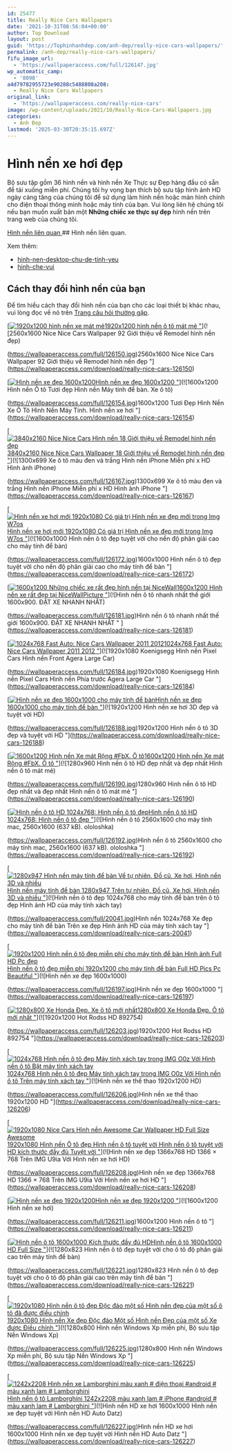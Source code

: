 ```yaml
---
id: 25477
title: Really Nice Cars Wallpapers
date: '2021-10-31T08:56:04+00:00'
author: Top Download
layout: post
guid: 'https://Tophinhanhdep.com/anh-dep/really-nice-cars-wallpapers/'
permalink: /anh-dep/really-nice-cars-wallpapers/
fifu_image_url:
  - 'https://wallpaperaccess.com/full/126147.jpg'
wp_automatic_camp:
  - '8098'
a4d79782955723e90288c5488808a208:
  - Really Nice Cars Wallpapers
original_link:
  - 'https://wallpaperaccess.com/really-nice-cars'
image: /wp-content/uploads/2021/10/Really-Nice-Cars-Wallpapers.jpg
categories:
  - Ảnh Đẹp
lastmod: '2025-03-30T20:35:15.697Z'
---
```

# Hình nền xe hơi đẹp

Bộ sưu tập gồm 36 hình nền và hình nền Xe Thực sự Đẹp hàng đầu có sẵn để tải xuống miễn phí. Chúng tôi hy vọng bạn thích bộ sưu tập hình ảnh HD ngày càng tăng của chúng tôi để sử dụng làm hình nền hoặc màn hình chính cho điện thoại thông minh hoặc máy tính của bạn. Vui lòng liên hệ chúng tôi nếu bạn muốn xuất bản một **Những chiếc xe thực sự đẹp** hình nền trên trang web của chúng tôi.

[Hình nền liên quan ](#related) ## Hình nền liên quan.

   
 Xem thêm:

   
- [hinh-nen-desktop-chu-de-tinh-yeu](https://tophinhanhdep.com/anh-tinh-yeu/hinh-nen-desktop-chu-de-tinh-yeu/)
- [hinh-che-vui](https://tophinhanhdep.com/anh-che/hinh-che-vui/)

## Cách thay đổi hình nền của bạn

Để tìm hiểu cách thay đổi hình nền của bạn cho các loại thiết bị khác nhau, vui lòng đọc về nó trên [Trang câu hỏi thường gặp](https://tophinhanhdep.com/faq/).

  
[[![1920x1200 hình nền xe mát mẻ](https://wallpaperaccess.com/full/126147.jpg)1920x1200 hình nền ô tô mát mẻ "](https://wallpaperaccess.com/download/really-nice-cars-126147)](![2560x1600 Nice Nice Cars Wallpaper 92 Giới thiệu về Remodel hình nền đẹp)

(https://wallpaperaccess.com/full/126150.jpg)2560x1600 Nice Nice Cars Wallpaper 92 Giới thiệu về Remodel hình nền đẹp "](https://wallpaperaccess.com/download/really-nice-cars-126150)

[[![Hình nền xe đẹp 1600x1200](https://wallpaperaccess.com/full/126151.jpg)Hình nền xe đẹp 1600x1200 "](https://wallpaperaccess.com/download/really-nice-cars-126151)](![1600x1200 Hình nền Ô tô Tươi đẹp Hình nền Máy tính để bàn.  Xe ô tô)

(https://wallpaperaccess.com/full/126154.jpg)1600x1200 Tươi Đẹp Hình Nền Xe Ô Tô Hình Nền Máy Tính. Hình nền xe hơi "](https://wallpaperaccess.com/download/really-nice-cars-126154)

[[![3840x2160 Nice Nice Cars Hình nền 18 Giới thiệu về Remodel hình nền đẹp](https://wallpaperaccess.com/full/126161.jpg)3840x2160 Nice Nice Cars Wallpaper 18 Giới thiệu về Remodel hình nền đẹp "](https://wallpaperaccess.com/download/really-nice-cars-126161)](![1300x699 Xe ô tô màu đen và trắng Hình nền iPhone Miễn phí x HD Hình ảnh iPhone)

(https://wallpaperaccess.com/full/126167.jpg)1300x699 Xe ô tô màu đen và trắng Hình nền iPhone Miễn phí x HD Hình ảnh iPhone "](https://wallpaperaccess.com/download/really-nice-cars-126167)

[[![Hình nền xe hơi mới 1920x1080 Có giá trị Hình nền xe đẹp mới trong Img W7os](https://wallpaperaccess.com/full/126170.jpg)Hình nền xe hơi mới 1920x1080 Có giá trị Hình nền xe đẹp mới trong Img W7os "](https://wallpaperaccess.com/download/really-nice-cars-126170)](![1600x1000 Hình nền ô tô đẹp tuyệt vời cho nền độ phân giải cao cho máy tính để bàn)

(https://wallpaperaccess.com/full/126172.jpg)1600x1000 Hình nền ô tô đẹp tuyệt vời cho nền độ phân giải cao cho máy tính để bàn "](https://wallpaperaccess.com/download/really-nice-cars-126172)

[[![1600x1200 Những chiếc xe rất đẹp hình nền tại NiceWall](https://wallpaperaccess.com/full/126177.jpg)1600x1200 Hình nền xe rất đẹp tại NiceWallPicture "](https://wallpaperaccess.com/download/really-nice-cars-126177)](![Hình nền ô tô nhanh nhất thế giới 1600x900.  ĐẶT XE NHANH NHẤT)

(https://wallpaperaccess.com/full/126181.jpg)Hình nền ô tô nhanh nhất thế giới 1600x900. ĐẶT XE NHANH NHẤT " ](https://wallpaperaccess.com/download/really-nice-cars-126181)

[[![1024x768 Fast Auto: Nice Cars Wallpaper 2011 2012](https://wallpaperaccess.com/full/126183.jpg)1024x768 Fast Auto: Nice Cars Wallpaper 2011 2012 "](https://wallpaperaccess.com/download/really-nice-cars-126183)](![1920x1080 Koenigsegg Hình nền Pixel Cars Hình nền Front Agera Large Car)

(https://wallpaperaccess.com/full/126184.jpg)1920x1080 Koenigsegg Hình nền Pixel Cars Hình nền Phía trước Agera Large Car "](https://wallpaperaccess.com/download/really-nice-cars-126184)

[[![Hình nền xe đẹp 1600x1000 cho máy tính để bàn](https://wallpaperaccess.com/full/126187.jpg)Hình nền xe đẹp 1600x1000 cho máy tính để bàn "](https://wallpaperaccess.com/download/really-nice-cars-126187)](![1920x1200 Hình nền xe hơi 3D đẹp và tuyệt vời HD)

(https://wallpaperaccess.com/full/126188.jpg)1920x1200 Hình nền ô tô 3D đẹp và tuyệt vời HD "](https://wallpaperaccess.com/download/really-nice-cars-126188)

[[![1600x1200 Hình nền Xe mát Rộng #FbX.  Ô tô](https://wallpaperaccess.com/full/126189.jpg)1600x1200 Hình nền Xe mát Rộng #FbX. Ô tô "](https://wallpaperaccess.com/download/really-nice-cars-126189)](![1280x960 Hình nền ô tô HD đẹp nhất và đẹp nhất Hình nền ô tô mát mẻ)

(https://wallpaperaccess.com/full/126190.jpg)1280x960 Hình nền ô tô HD đẹp nhất và đẹp nhất Hình nền ô tô mát mẻ "](https://wallpaperaccess.com/download/really-nice-cars-126190)

[[![Hình nền ô tô HD 1024x768: Hình nền ô tô đẹp](https://wallpaperaccess.com/full/126191.jpg)Hình nền ô tô HD 1024x768: Hình nền ô tô đẹp "](https://wallpaperaccess.com/download/really-nice-cars-126191)](![Hình nền ô tô 2560x1600 cho máy tính mac, 2560x1600 (637 kB).  ololoshka)

(https://wallpaperaccess.com/full/126192.jpg)Hình nền ô tô 2560x1600 cho máy tính mac, 2560x1600 (637 kB). ololoshka "](https://wallpaperaccess.com/download/really-nice-cars-126192)

[[![1280x947 Hình nền máy tính để bàn Về tự nhiên, Đồ cũ, Xe hơi, Hình nền 3D và nhiều](https://wallpaperaccess.com/full/126193.jpg)Hình nền máy tính để bàn 1280x947 Trên tự nhiên, Đồ cũ, Xe hơi, Hình nền 3D và nhiều "](https://wallpaperaccess.com/download/really-nice-cars-126193)](![Hình nền ô tô đẹp 1024x768 cho máy tính để bàn trên ô tô đẹp Hình ảnh HD của máy tính xách tay)

(https://wallpaperaccess.com/full/20041.jpg)Hình nền 1024x768 Xe đẹp cho máy tính để bàn Trên xe đẹp Hình ảnh HD của máy tính xách tay "](https://wallpaperaccess.com/download/really-nice-cars-20041)

[[![1920x1200 Hình nền ô tô đẹp miễn phí cho máy tính để bàn Hình ảnh Full HD Pc đẹp](https://wallpaperaccess.com/full/126195.jpg)Hình nền ô tô đẹp miễn phí 1920x1200 cho máy tính để bàn Full HD Pics Pc Beautiful "](https://wallpaperaccess.com/download/really-nice-cars-126195)](![Hình nền xe đẹp 1600x1000)

(https://wallpaperaccess.com/full/126197.jpg)Hình nền xe đẹp 1600x1000 "](https://wallpaperaccess.com/download/really-nice-cars-126197)

[[![1280x800 Xe Honda Đẹp.  Xe ô tô mới nhất](https://wallpaperaccess.com/full/126200.jpg)1280x800 Xe Honda Đẹp. Ô tô mới nhất "](https://wallpaperaccess.com/download/really-nice-cars-126200)](![1920x1200 Hot Rodss HD 892754)

(https://wallpaperaccess.com/full/126203.jpg)1920x1200 Hot Rodss HD 892754 "](https://wallpaperaccess.com/download/really-nice-cars-126203)

[[![1024x768 Hình nền ô tô đẹp Máy tính xách tay trong IMG O0z Với Hình nền ô tô Bật máy tính xách tay](https://wallpaperaccess.com/full/126205.jpg)1024x768 Hình nền ô tô đẹp Máy tính xách tay trong IMG O0z Với Hình nền ô tô Trên máy tính xách tay "](https://wallpaperaccess.com/download/really-nice-cars-126205)](![Hình nền xe thể thao 1920x1200 HD)

(https://wallpaperaccess.com/full/126206.jpg)Hình nền xe thể thao 1920x1200 HD "](https://wallpaperaccess.com/download/really-nice-cars-126206)

[[![1920x1080 Nice Cars Hình nền Awesome Car Wallpaper HD Full Size Awesome](https://wallpaperaccess.com/full/126207.jpg)1920x1080 Hình nền Ô tô đẹp Hình nền ô tô tuyệt vời Hình nền ô tô tuyệt vời HD kích thước đầy đủ Tuyệt vời "](https://wallpaperaccess.com/download/really-nice-cars-126207)](![Hình nền xe đẹp 1366x768 HD 1366 × 768 Trên IMG U9ia Với Hình nền xe hơi HD)

(https://wallpaperaccess.com/full/126208.jpg)Hình nền xe đẹp 1366x768 HD 1366 × 768 Trên IMG U9ia Với Hình nền xe hơi HD "](https://wallpaperaccess.com/download/really-nice-cars-126208)

[[![Hình nền xe đẹp 1920x1200](https://wallpaperaccess.com/full/126209.jpg)Hình nền xe đẹp 1920x1200 "](https://wallpaperaccess.com/download/really-nice-cars-126209)](![1600x1200 Hình nền xe hơi)

(https://wallpaperaccess.com/full/126211.jpg)1600x1200 Hình nền ô tô "](https://wallpaperaccess.com/download/really-nice-cars-126211)

[[![Hình nền ô tô 1600x1000 Kích thước đầy đủ HD](https://wallpaperaccess.com/full/126218.jpg)Hình nền ô tô 1600x1000 HD Full Size "](https://wallpaperaccess.com/download/really-nice-cars-126218)](![1280x823 Hình nền ô tô đẹp tuyệt vời cho ô tô độ phân giải cao trên máy tính để bàn)

(https://wallpaperaccess.com/full/126221.jpg)1280x823 Hình nền ô tô đẹp tuyệt vời cho ô tô độ phân giải cao trên máy tính để bàn "](https://wallpaperaccess.com/download/really-nice-cars-126221)

[[![1920x1080 Hình nền ô tô đẹp Độc đáo một số Hình nền đẹp của một số ô tô đã được điều chỉnh](https://wallpaperaccess.com/full/126222.jpg)1920x1080 Hình nền Xe đẹp Độc đáo Một số Hình nền Đẹp của một số Xe được Điều chỉnh "](https://wallpaperaccess.com/download/really-nice-cars-126222)](![1280x800 Hình nền Windows Xp miễn phí, Bộ sưu tập Nền Windows Xp)

(https://wallpaperaccess.com/full/126225.jpg)1280x800 Hình nền Windows Xp miễn phí, Bộ sưu tập Nền Windows Xp "](https://wallpaperaccess.com/download/really-nice-cars-126225)

[[![1242x2208 Hình nền xe Lamborghini màu xanh # điện thoại #android # màu xanh lam # Lamborghini](https://wallpaperaccess.com/full/15033.jpg)Hình nền ô tô Lamborghini 1242x2208 màu xanh lam # iPhone #android # màu xanh lam # Lamborghini "](https://wallpaperaccess.com/download/really-nice-cars-15033)](![Hình nền HD xe hơi 1600x1000 Hình nền xe đẹp tuyệt vời Hình nền HD Auto Datz)

(https://wallpaperaccess.com/full/126227.jpg)Hình nền HD xe hơi 1600x1000 Hình nền xe đẹp tuyệt vời Hình nền HD Auto Datz "](https://wallpaperaccess.com/download/really-nice-cars-126227)
